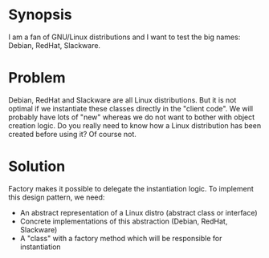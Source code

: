 # Synopsis

I am a fan of GNU/Linux distributions and I want to test the big names: Debian, RedHat, Slackware.

# Problem

Debian, RedHat and Slackware are all Linux distributions.
But it is not optimal if we instantiate these classes directly in the "client code".
We will probably have lots of "new" whereas we do not want to bother with object creation logic. 
Do you really need to know how a Linux distribution has been created before using it? Of course not.

# Solution

Factory makes it possible to delegate the instantiation logic. To implement this design pattern, we need:

  * An abstract representation of a Linux distro (abstract class or interface)
  * Concrete implementations of this abstraction (Debian, RedHat, Slackware)
  * A "class" with a factory method which will be responsible for instantiation 
